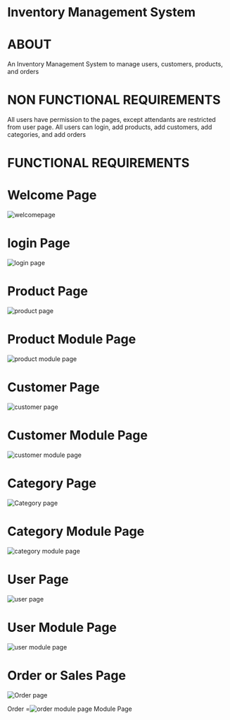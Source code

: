 # Inventory Management System

ABOUT
=
An Inventory Management System to manage users, customers, products, and orders

NON FUNCTIONAL REQUIREMENTS
=
All users have permission to the pages, except attendants are restricted from user page.
All users can login, add products, add customers, add categories, and add orders

FUNCTIONAL REQUIREMENTS
=
Welcome Page
=
![welcomepage](https://user-images.githubusercontent.com/91270318/187031157-44554e3a-1637-49c0-a2cb-68e18b0648f0.jpg)

login Page
=
![login page](https://user-images.githubusercontent.com/91270318/187031166-d1bf5a97-f036-4e1e-9bc5-105631bd4487.jpg)

Product Page
=
![product page](https://user-images.githubusercontent.com/91270318/187031221-56218c23-6546-47ab-967c-e21b0237746f.jpg)

Product Module Page
=
![product module page](https://user-images.githubusercontent.com/91270318/187031223-8f8894ef-cd82-43b4-8737-66d561f5f810.jpg)

Customer Page
=
![customer page](https://user-images.githubusercontent.com/91270318/187031228-7d16d327-656b-4491-902a-ec104ac50e6d.jpg)

Customer Module Page
=
![customer module page](https://user-images.githubusercontent.com/91270318/187031232-2b29a6bb-0215-4dfa-ba74-70b3250fb976.jpg)

Category Page
=
![Category page](https://user-images.githubusercontent.com/91270318/187031239-7231f5a2-9d18-4f82-ad9d-292eebaef580.jpg)

Category Module Page
=
![category module page](https://user-images.githubusercontent.com/91270318/187031246-4b771216-66f1-4791-a7eb-92c26f3090fd.jpg)

User Page
=
![user page](https://user-images.githubusercontent.com/91270318/187031248-5933c460-4fcd-409c-bfd0-8212ac1f4dda.jpg)

User Module Page
=
![user module page](https://user-images.githubusercontent.com/91270318/187031255-dfb462b8-217e-4b8f-a213-daddc17adf6f.jpg)

Order or Sales Page
=
![Order page](https://user-images.githubusercontent.com/91270318/187031258-ec1499cb-a7aa-4499-85e3-c79cac55619a.jpg)

Order
=![order module page](https://user-images.githubusercontent.com/91270318/187031263-0dff5667-ddba-4891-b357-93bc8dd14531.jpg)
 Module Page


